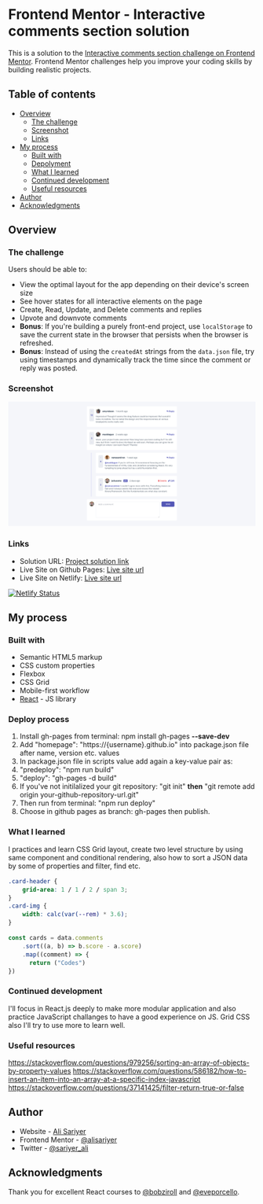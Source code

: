 # Frontend Mentor - Interactive comments section solution

This is a solution to the [Interactive comments section challenge on Frontend Mentor](https://www.frontendmentor.io/challenges/interactive-comments-section-iG1RugEG9). Frontend Mentor challenges help you improve your coding skills by building realistic projects. 

## Table of contents

- [Overview](#overview)
  - [The challenge](#the-challenge)
  - [Screenshot](#screenshot)
  - [Links](#links)
- [My process](#my-process)
  - [Built with](#built-with)
  - [Depolyment](#deploy-process)
  - [What I learned](#what-i-learned)
  - [Continued development](#continued-development)
  - [Useful resources](#useful-resources)
- [Author](#author)
- [Acknowledgments](#acknowledgments)

## Overview

### The challenge

Users should be able to:

- View the optimal layout for the app depending on their device's screen size
- See hover states for all interactive elements on the page
- Create, Read, Update, and Delete comments and replies
- Upvote and downvote comments
- **Bonus**: If you're building a purely front-end project, use `localStorage` to save the current state in the browser that persists when the browser is refreshed.
- **Bonus**: Instead of using the `createdAt` strings from the `data.json` file, try using timestamps and dynamically track the time since the comment or reply was posted.

### Screenshot

![](./screenshot.png)

### Links

- Solution URL: [Project solution link](https://github.com/alisariyer/comments-app)
- Live Site on Github Pages: [Live site url](https://alisariyer.github.io/comments-app/)
- Live Site on Netlify: [Live site url](https://compassionate-mclean-1d3ac8.netlify.app/)

[![Netlify Status](https://api.netlify.com/api/v1/badges/73f17a7f-5ba9-4cc3-aeba-a8bc67e9b7e2/deploy-status)](https://app.netlify.com/sites/compassionate-mclean-1d3ac8/deploys)

## My process

### Built with

- Semantic HTML5 markup
- CSS custom properties
- Flexbox
- CSS Grid
- Mobile-first workflow
- [React](https://reactjs.org/) - JS library

### Deploy process

1. Install gh-pages from terminal: npm install gh-pages **--save-dev**
2. Add "homepage": "https://{username}.github.io" into package.json file after name, version etc. values
3. In package.json file in scripts value add again a key-value pair as:
4. "predeploy": "npm run build"
5. "deploy": "gh-pages -d build"
6. If you've not initilalized your git repository: "git init" **then** "git remote add origin your-github-repository-url.git"
7. Then run from terminal: "npm run deploy"
8. Choose in github pages as branch: gh-pages then publish.

### What I learned

I practices and learn CSS Grid layout, create two level structure by using same component and conditional rendering, also how to sort a JSON data by some of properties and filter, find etc.

```css
.card-header {
    grid-area: 1 / 1 / 2 / span 3;
}
.card-img {
    width: calc(var(--rem) * 3.6);
}
```

```js
const cards = data.comments
    .sort((a, b) => b.score - a.score)
    .map((comment) => {
      return ("Codes")
})
```

### Continued development

I'll focus in React.js deeply to make more modular application and also practice JavaScript challanges to have a good experience on JS. Grid CSS also I'll try to use more to learn well.

### Useful resources
https://stackoverflow.com/questions/979256/sorting-an-array-of-objects-by-property-values
https://stackoverflow.com/questions/586182/how-to-insert-an-item-into-an-array-at-a-specific-index-javascript
https://stackoverflow.com/questions/37141425/filter-return-true-or-false

## Author

- Website - [Ali Sariyer](https://www.alisariyer.com)
- Frontend Mentor - [@alisariyer](https://www.frontendmentor.io/profile/alisariyer)
- Twitter - [@sariyer_ali](https://www.twitter.com/sariyer_ali)

## Acknowledgments

Thank you for excellent React courses to [@bobziroll](https://www.twitter.com/bobziroll) and [@eveporcello](https://www.twitter.com/eveporcello).
